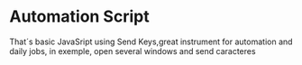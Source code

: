 # Automation Script
That´s basic JavaSript using Send Keys,great instrument for automation and daily jobs, in exemple, open several windows and send caracteres
